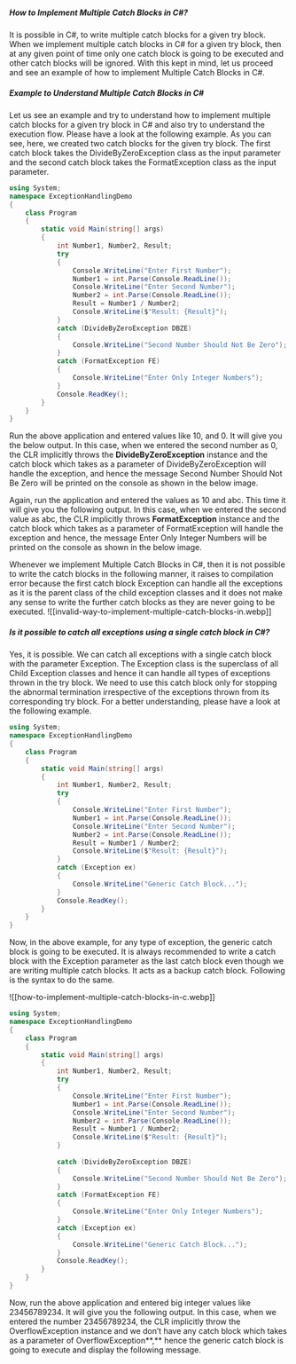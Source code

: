 ##### **How to Implement Multiple Catch Blocks in C#?**

It is possible in C#, to write multiple catch blocks for a given try block. When we implement multiple catch blocks in C# for a given try block, then at any given point of time only one catch block is going to be executed and other catch blocks will be ignored. With this kept in mind, let us proceed and see an example of how to implement Multiple Catch Blocks in C#.

##### **Example to Understand Multiple Catch Blocks in C#**

Let us see an example and try to understand how to implement multiple catch blocks for a given try block in C# and also try to understand the execution flow. Please have a look at the following example. As you can see, here, we created two catch blocks for the given try block. The first catch block takes the DivideByZeroException class as the input parameter and the second catch block takes the FormatException class as the input parameter.
```c#
using System;
namespace ExceptionHandlingDemo
{
    class Program
    {
        static void Main(string[] args)
        {
            int Number1, Number2, Result;
            try
            {
                Console.WriteLine("Enter First Number");
                Number1 = int.Parse(Console.ReadLine());
                Console.WriteLine("Enter Second Number");
                Number2 = int.Parse(Console.ReadLine());
                Result = Number1 / Number2;
                Console.WriteLine($"Result: {Result}");
            }
            catch (DivideByZeroException DBZE)
            {
                Console.WriteLine("Second Number Should Not Be Zero");
            }
            catch (FormatException FE)
            {
                Console.WriteLine("Enter Only Integer Numbers");
            }
            Console.ReadKey();
        }
    }
}

```

Run the above application and entered values like 10, and 0. It will give you the below output. In this case, when we entered the second number as 0, the CLR implicitly throws the **DivideByZeroException** instance and the catch block which takes as a parameter of DivideByZeroException will handle the exception, and hence the message Second Number Should Not Be Zero will be printed on the console as shown in the below image.

Again, run the application and entered the values as 10 and abc. This time it will give you the following output. In this case, when we entered the second value as abc, the CLR implicitly throws **FormatException** instance and the catch block which takes as a parameter of FormatException will handle the exception and hence, the message Enter Only Integer Numbers will be printed on the console as shown in the below image.

Whenever we implement Multiple Catch Blocks in C#, then it is not possible to write the catch blocks in the following manner, it raises to compilation error because the first catch block Exception can handle all the exceptions as it is the parent class of the child exception classes and it does not make any sense to write the further catch blocks as they are never going to be executed.
![[invalid-way-to-implement-multiple-catch-blocks-in.webp]]


##### **Is it possible to catch all exceptions using a single catch block in C#?**

Yes, it is possible. We can catch all exceptions with a single catch block with the parameter Exception. The Exception class is the superclass of all Child Exception classes and hence it can handle all types of exceptions thrown in the try block. We need to use this catch block only for stopping the abnormal termination irrespective of the exceptions thrown from its corresponding try block. For a better understanding, please have a look at the following example.

```C#
using System;
namespace ExceptionHandlingDemo
{
    class Program
    {
        static void Main(string[] args)
        {
            int Number1, Number2, Result;
            try
            {
                Console.WriteLine("Enter First Number");
                Number1 = int.Parse(Console.ReadLine());
                Console.WriteLine("Enter Second Number");
                Number2 = int.Parse(Console.ReadLine());
                Result = Number1 / Number2;
                Console.WriteLine($"Result: {Result}");
            }
            catch (Exception ex)
            {
                Console.WriteLine("Generic Catch Block...");
            }
            Console.ReadKey();
        }
    }
}
```

Now, in the above example, for any type of exception, the generic catch block is going to be executed. It is always recommended to write a catch block with the Exception parameter as the last catch block even though we are writing multiple catch blocks. It acts as a backup catch block. Following is the syntax to do the same.

![[how-to-implement-multiple-catch-blocks-in-c.webp]]

```C#
using System;
namespace ExceptionHandlingDemo
{
    class Program
    {
        static void Main(string[] args)
        {
            int Number1, Number2, Result;
            try
            {
                Console.WriteLine("Enter First Number");
                Number1 = int.Parse(Console.ReadLine());
                Console.WriteLine("Enter Second Number");
                Number2 = int.Parse(Console.ReadLine());
                Result = Number1 / Number2;
                Console.WriteLine($"Result: {Result}");
            }
            
            catch (DivideByZeroException DBZE)
            {
                Console.WriteLine("Second Number Should Not Be Zero");
            }
            catch (FormatException FE)
            {
                Console.WriteLine("Enter Only Integer Numbers");
            }
            catch (Exception ex)
            {
                Console.WriteLine("Generic Catch Block...");
            }
            Console.ReadKey();
        }
    }
}

```

Now, run the above application and entered big integer values like 23456789234. It will give you the following output. In this case, when we entered the number 23456789234, the CLR implicitly throw the OverflowException instance and we don’t have any catch block which takes as a parameter of OverflowException**,** hence the generic catch block is going to execute and display the following message.

